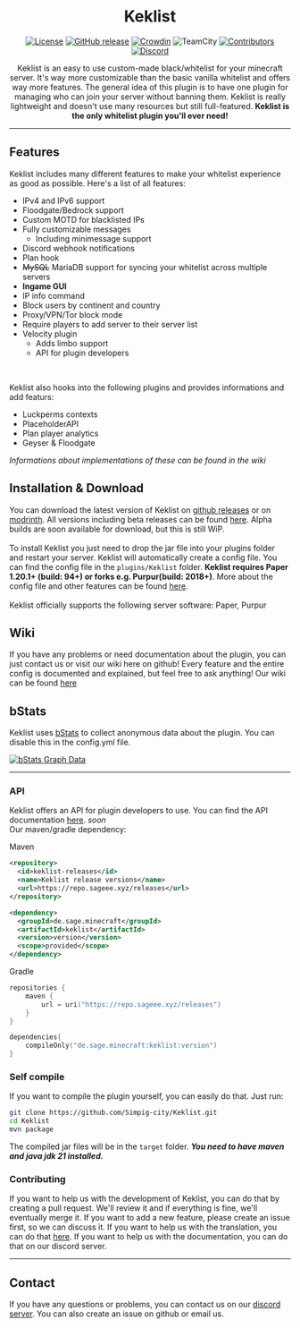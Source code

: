 <div align="center">
 
 # Keklist

[![License](https://img.shields.io/badge/license-GPLv3-blue)](./LICENSE)
[![GitHub release](https://img.shields.io/github/v/release/simpig-city/keklist)](https://github.com/Simpig-city/Keklist/releases)
[![Crowdin](https://badges.crowdin.net/keklist/localized.svg)](https://crowdin.com/project/Keklist)
![TeamCity](https://teamcity.sageee.xyz/app/rest/builds/buildType:(id:Keklist_build)/statusIcon)
[![Contributors](https://img.shields.io/github/contributors/simpig-city/keklist)](https://github.com/Simpig-city/Keklist/graphs/contributors)
[![Discord](https://img.shields.io/discord/1064505564870230106?color=blue&label=discord)](https://discord.gg/Vseq6Sqcau)

Keklist is an easy to use custom-made black/whitelist for your minecraft server. It's way more customizable than the basic vanilla whitelist and offers way more features. The general idea of this plugin is to have one plugin for managing who can join your server without banning them. Keklist is really lightweight and doesn't use many resources but still full-featured. **Keklist is the only whitelist plugin you'll ever need!**
</div>

---

## Features
Keklist includes many different features to make your whitelist experience as good as possible. Here's a list of all features:
- IPv4 and IPv6 support
- Floodgate/Bedrock support
- Custom MOTD for blacklisted IPs
- Fully customizable messages
  - Including minimessage support
- Discord webhook notifications
- Plan hook
- ~~MySQL~~ MariaDB support for syncing your whitelist across multiple servers
- **Ingame GUI**
- IP info command
- Block users by continent and country
- Proxy/VPN/Tor block mode
- Require players to add server to their server list
- Velocity plugin
  - Adds limbo support
  - API for plugin developers
 <br>

 Keklist also hooks into the following plugins and provides informations and add featurs:
 - Luckperms contexts
 - PlaceholderAPI
 - Plan player analytics
 - Geyser & Floodgate

*Informations about implementations of these can be found in the wiki*

## Installation & Download
You can download the latest version of Keklist on [github releases](https://github.com/Simpig-city/Keklist/releases/latest) or on [modrinth](https://modrinth.com/plugin/keklist). 
All versions including beta releases can be found [here](https://github.com/Simpig-city/Keklist/releases/). Alpha builds are soon available for download, but this is still WiP. 
<br> <br>
To install Keklist you just need to drop the jar file into your plugins folder and restart your server. Keklist will automatically create a config file. You can find the config file in the `plugins/Keklist` folder. **Keklist requires Paper 1.20.1+ (build: 94+) or forks e.g. Purpur(build: 2018+)**. More about the config file and other features can be found [here](https://github.com/simpig-city/Keklist/wiki/config). 
<br> <br>
Keklist officially supports the following server software: Paper, Purpur

## Wiki
If you have any problems or need documentation about the plugin, you can just contact us
or visit our wiki here on github!
Every feature and the entire config is documented and explained, but feel free to ask anything!
Our wiki can be found [here](https://github.com/simpig-city/Keklist/wiki)

## bStats
Keklist uses [bStats](https://bstats.org/plugin/bukkit/Keklist/12078) to collect anonymous data about the plugin. You can disable this in the config.yml file.

[![bStats Graph Data](https://bstats.org/signatures/bukkit/Keklist.svg)](https://bstats.org/plugin/bukkit/Keklist/18279)

---

### API
Keklist offers an API for plugin developers to use. You can find the API documentation [here](https://github.com/simpig-city/keklist/wiki/API). *soon* <br>
Our maven/gradle dependency:

Maven
```xml
<repository>
  <id>keklist-releases</id>
  <name>Keklist release versions</name>
  <url>https://repo.sageee.xyz/releases</url>
</repository>

<dependency>
  <groupId>de.sage.minecraft</groupId>
  <artifactId>keklist</artifactId>
  <version>version</version>
  <scope>provided</scope>
</dependency>
```
Gradle
```kotlin
repositories {
    maven {
        url = uri("https://repo.sageee.xyz/releases")
    }
}

dependencies{
    compileOnly("de.sage.minecraft:keklist:version")
}
```

### Self compile
If you want to compile the plugin yourself, you can easily do that. Just run:
```bash
git clone https://github.com/Simpig-city/Keklist.git
cd Keklist
mvn package
```
The compiled jar files will be in the `target` folder. ***You need to have maven and java jdk 21 installed.***

### Contributing
If you want to help us with the development of Keklist, you can do that by creating a pull request. We'll review it and if everything is fine, we'll eventually merge it. If you want to add a new feature, please create an issue first, so we can discuss it. If you want to help us with the translation, you can do that [here](https://crowdin.com/project/keklist). If you want to help us with the documentation, you can do that on our discord server.

---

## Contact
If you have any questions or problems, you can contact us on our [discord server](https://discord.gg/Vseq6Sqcau). You can also create an issue on github or email us.
